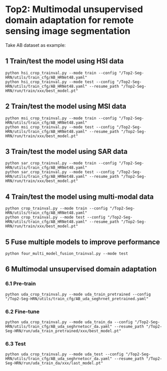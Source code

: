 # Top2: Multimodal unsupervised domain adaptation for remote sensing image segmentation

Take AB dataset as example:
## 1 Train/test the model using HSI data
```
python hsi_crop_trainval.py --mode train --config "/Top2-Seg-HRN/utils/train_cfg/AB_HRNet48.yaml"
python hsi_crop_trainval.py --mode test --config "/Top2-Seg-HRN/utils/train_cfg/AB_HRNet48.yaml" --resume_path "/Top2-Seg-HRN/run/train/xxx/best_model.pt"
```
## 2 Train/test the model using MSI data
```
python msi_crop_trainval.py --mode train --config "/Top2-Seg-HRN/utils/train_cfg/AB_HRNet48.yaml"
python msi_crop_trainval.py --mode test --config "/Top2-Seg-HRN/utils/train_cfg/AB_HRNet48.yaml" --resume_path "/Top2-Seg-HRN/run/train/xxx/best_model.pt"
```
## 3 Train/test the model using SAR data
```
python sar_crop_trainval.py --mode train --config "/Top2-Seg-HRN/utils/train_cfg/AB_HRNet48.yaml"
python sar_crop_trainval.py --mode test --config "/Top2-Seg-HRN/utils/train_cfg/AB_HRNet48.yaml" --resume_path "/Top2-Seg-HRN/run/train/xxx/best_model.pt"
```
## 4 Train/test the model using multi-modal data
```
python crop_trainval.py --mode train --config "/Top2-Seg-HRN/utils/train_cfg/AB_HRNet48.yaml"
python crop_trainval.py --mode test --config "/Top2-Seg-HRN/utils/train_cfg/AB_HRNet48.yaml" --resume_path "/Top2-Seg-HRN/run/train/xxx/best_model.pt"
```

## 5 Fuse multiple models to improve performance
```
python four_multi_model_fusion_trainval.py --mode test
```

## 6 Multimodal unsupervised domain adaptation
### 6.1 Pre-train
```
python uda_crop_trainval.py --mode uda_train_pretrained --config "/Top2-Seg-HRN/utils/train_cfg/AB_uda_seghrnet_pretrained.yaml"
```
### 6.2 Fine-tune
```
python uda_crop_trainval.py --mode uda_train_da --config "/Top2-Seg-HRN/utils/train_cfg/AB_uda_seghrnetocr_da.yaml" --resume_path "/Top2-Seg-HRN/run/uda_train_pretrained/xxx/best_model.pt"
```
### 6.3 Test
```
python uda_crop_trainval.py --mode uda_test --config "/Top2-Seg-HRN/utils/train_cfg/AB_uda_seghrnetocr_da.yaml" --resume_path "/Top2-Seg-HRN/run/uda_train_da/xxx/last_model.pt"
```
